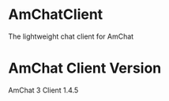 # AmChatClient
The lightweight chat client for AmChat

# AmChat Client Version

AmChat 3 Client 1.4.5
